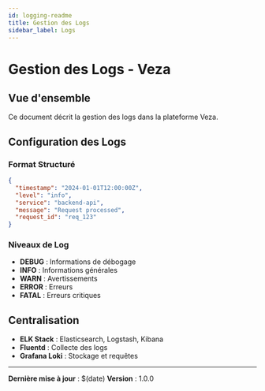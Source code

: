 ```yaml
---
id: logging-readme
title: Gestion des Logs
sidebar_label: Logs
---
```


# Gestion des Logs - Veza

## Vue d'ensemble

Ce document décrit la gestion des logs dans la plateforme Veza.

## Configuration des Logs

### Format Structuré
```json
{
  "timestamp": "2024-01-01T12:00:00Z",
  "level": "info",
  "service": "backend-api",
  "message": "Request processed",
  "request_id": "req_123"
}
```

### Niveaux de Log
- **DEBUG** : Informations de débogage
- **INFO** : Informations générales
- **WARN** : Avertissements
- **ERROR** : Erreurs
- **FATAL** : Erreurs critiques

## Centralisation

- **ELK Stack** : Elasticsearch, Logstash, Kibana
- **Fluentd** : Collecte des logs
- **Grafana Loki** : Stockage et requêtes

---

**Dernière mise à jour** : $(date)
**Version** : 1.0.0 